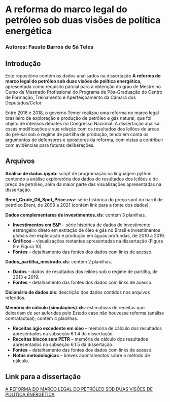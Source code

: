 # A reforma do marco legal do petróleo sob duas visões de política energética

### Autores: Fausto Barros de Sá Teles

## Introdução

Este repositório contém os dados analisados na dissertação **A reforma do marco legal do petróleo sob duas visões de política energética**, apresentada como requisito parcial para à obtenção do grau de Mestre no Curso de Mestrado Profissional do Programa de Pós-Graduação do Centro de Formação, Treinamento e Aperfeiçoamento da Câmara dos Deputados/Cefor.

Entre 2016 e 2018, o governo Temer realizou uma reforma no marco legal brasileiro de exploração e produção de petróleo e gás natural, que foi objeto de intensos debates no Congresso Nacional. A dissertação analisa essas modificações e sua relação com os resultados dos leilões de áreas do pré-sal sob o regime de partilha de produção, tendo em conta os argumentos de defensores e opositores da reforma, com vistas a contribuir com evidências para futuras deliberações.

## Arquivos

**Análise de dados.ipynb**: script de programação na linguagem python, contendo a análise exploratória dos dados de resultados dos leilões e de preço de petróleo, além da maior parte das visualizações apresentadas na dissertação.

**Brent_Crude_Oil_Spot_Price.csv**: série histórica do preço spot do barril de petróleo Brent, de 2009 a 2021 (contém link para a fonte dos dados).

**Dados complementares de investimentos.xls**: contém 3 planilhas.
* **Investimentos em E&P** – série histórica de dados de investimento estrangeiro direto em extração de óleo e gás no Brasil e investimentos globais em exploração e produção em águas profundas, de 2010 a 2019. 
* **Gráficos** – visualizações restantes apresentadas na dissertação (Figura 9 e Figura 10).
* **Fontes** – detalhamento das fontes dos dados com links de acesso.

**Dados_partilha_mestrado.xls**: contém 2 planilhas. 
* **Dados** – dados de resultados dos leilões sob o regime de partilha, de 2013 e 2019.
* **Fontes** – detalhamento das fontes dos dados com links de acesso.

**Dicionário de dados.xls**: descrição dos dados contidos nos arquivos referidos.

**Memória de cálculo (simulações).xls**: estimativas de receitas que deixariam de ser auferidas pelo Estado caso não houvesse reforma (análise contrafactual); contém 4 planilhas.
* **Receitas ágio excedente em óleo** – memória de cálculo dos resultados apresentados na subseção 6.1.4 da dissertação.
* **Receitas blocos sem PETR** – memória de cálculo dos resultados apresentados na subseção 6.1.5 da dissertação.
* **Fontes** – detalhamento das fontes dos dados com links de acesso.
* **Notas metodológicas** – breves apontamentos sobre o método de cálculo.

## Link para a dissertação

[A REFORMA DO MARCO LEGAL DO PETRÓLEO SOB DUAS VISÕES DE POLÍTICA ENERGÉTICA](https://sucupira.capes.gov.br/sucupira/public/consultas/coleta/trabalhoConclusao/viewTrabalhoConclusao.jsf?popup=true&id_trabalho=9746381)


